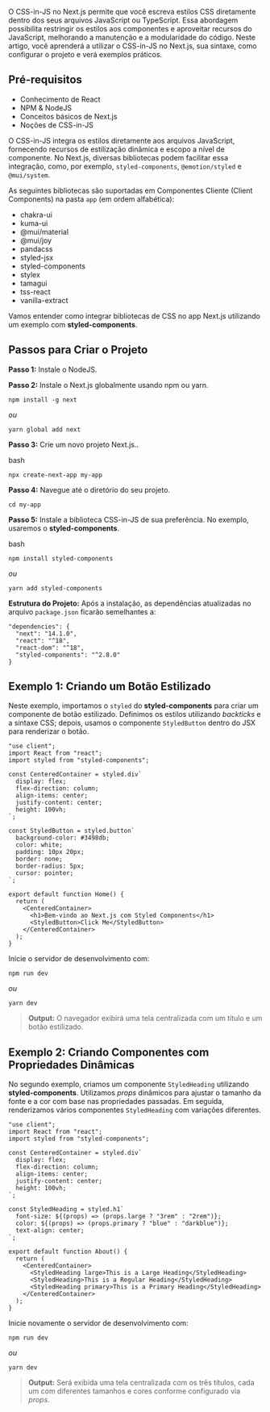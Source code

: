 O CSS-in-JS no Next.js permite que você escreva estilos CSS diretamente dentro dos seus arquivos JavaScript ou TypeScript. Essa abordagem possibilita restringir os estilos aos componentes e aproveitar recursos do JavaScript, melhorando a manutenção e a modularidade do código. Neste artigo, você aprenderá a utilizar o CSS-in-JS no Next.js, sua sintaxe, como configurar o projeto e verá exemplos práticos.

## Pré-requisitos

- Conhecimento de React
- NPM & NodeJS
- Conceitos básicos de Next.js
- Noções de CSS-in-JS

O CSS-in-JS integra os estilos diretamente aos arquivos JavaScript, fornecendo recursos de estilização dinâmica e escopo a nível de componente. No Next.js, diversas bibliotecas podem facilitar essa integração, como, por exemplo, `styled-components`, `@emotion/styled` e `@mui/system`.

As seguintes bibliotecas são suportadas em Componentes Cliente (Client Components) na pasta `app` (em ordem alfabética):

- chakra-ui
- kuma-ui
- @mui/material
- @mui/joy
- pandacss
- styled-jsx
- styled-components
- stylex
- tamagui
- tss-react
- vanilla-extract

Vamos entender como integrar bibliotecas de CSS no app Next.js utilizando um exemplo com **styled-components**.

## Passos para Criar o Projeto

**Passo 1:** Instale o NodeJS.

**Passo 2:** Instale o Next.js globalmente usando npm ou yarn.

```
npm install -g next
```

_ou_

```
yarn global add next
```

**Passo 3:** Crie um novo projeto Next.js..

bash

```
npx create-next-app my-app
```

**Passo 4:** Navegue até o diretório do seu projeto.

```
cd my-app
```

**Passo 5:** Instale a biblioteca CSS-in-JS de sua preferência. No exemplo, usaremos o **styled-components**.

bash

```
npm install styled-components
```

_ou_

```
yarn add styled-components
```

**Estrutura do Projeto:** Após a instalação, as dependências atualizadas no arquivo `package.json` ficarão semelhantes a:

```
"dependencies": {
  "next": "14.1.0",
  "react": "^18",
  "react-dom": "^18",
  "styled-components": "^2.8.0"
}
```

## Exemplo 1: Criando um Botão Estilizado

Neste exemplo, importamos o `styled` do **styled-components** para criar um componente de botão estilizado. Definimos os estilos utilizando _backticks_ e a sintaxe CSS; depois, usamos o componente `StyledButton` dentro do JSX para renderizar o botão.

```
"use client";
import React from "react";
import styled from "styled-components";

const CenteredContainer = styled.div`
  display: flex;
  flex-direction: column;
  align-items: center;
  justify-content: center;
  height: 100vh;
`;

const StyledButton = styled.button`
  background-color: #3498db;
  color: white;
  padding: 10px 20px;
  border: none;
  border-radius: 5px;
  cursor: pointer;
`;

export default function Home() {
  return (
    <CenteredContainer>
      <h1>Bem-vindo ao Next.js com Styled Components</h1>
      <StyledButton>Click Me</StyledButton>
    </CenteredContainer>
  );
}
```

Inicie o servidor de desenvolvimento com:

```
npm run dev
```

_ou_

```
yarn dev
```

> **Output:** O navegador exibirá uma tela centralizada com um título e um botão estilizado.

## Exemplo 2: Criando Componentes com Propriedades Dinâmicas

No segundo exemplo, criamos um componente `StyledHeading` utilizando **styled-components**. Utilizamos _props_ dinâmicos para ajustar o tamanho da fonte e a cor com base nas propriedades passadas. Em seguida, renderizamos vários componentes `StyledHeading` com variações diferentes.

```
"use client";
import React from "react";
import styled from "styled-components";

const CenteredContainer = styled.div`
  display: flex;
  flex-direction: column;
  align-items: center;
  justify-content: center;
  height: 100vh;
`;

const StyledHeading = styled.h1`
  font-size: ${(props) => (props.large ? "3rem" : "2rem")};
  color: ${(props) => (props.primary ? "blue" : "darkblue")};
  text-align: center;
`;

export default function About() {
  return (
    <CenteredContainer>
      <StyledHeading large>This is a Large Heading</StyledHeading>
      <StyledHeading>This is a Regular Heading</StyledHeading>
      <StyledHeading primary>This is a Primary Heading</StyledHeading>
    </CenteredContainer>
  );
}
```

Inicie novamente o servidor de desenvolvimento com:

```
npm run dev
```

_ou_

```
yarn dev
```

> **Output:** Será exibida uma tela centralizada com os três títulos, cada um com diferentes tamanhos e cores conforme configurado via _props_.



